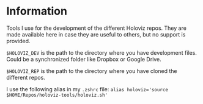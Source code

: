 # Information

Tools I use for the development of the different Holoviz repos. They are made available here in case they are useful to others, but no support is provided.

`$HOLOVIZ_DEV` is the path to the directory where you have development files. Could be a synchronized folder like Dropbox or Google Drive.

`$HOLOVIZ_REP` is the path to the directory where you have cloned the different repos.

I use the following alias in my `.zshrc` file: `alias holoviz='source $HOME/Repos/holoviz-tools/holoviz.sh'`
